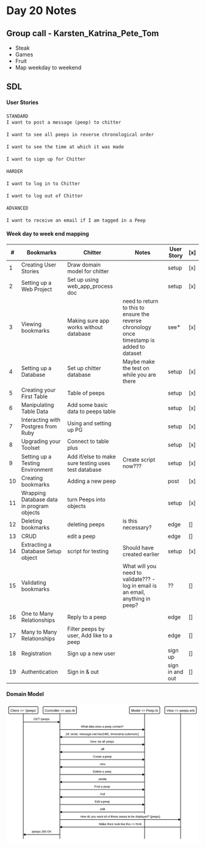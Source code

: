 # Day 20 Notes

## Group call - Karsten_Katrina_Pete_Tom
* Steak
* Games
* Fruit
* Map weekday to weekend

## SDL
#### User Stories
```
STANDARD
I want to post a message (peep) to chitter

I want to see all peeps in reverse chronological order

I want to see the time at which it was made

I want to sign up for Chitter

HARDER

I want to log in to Chitter

I want to log out of Chitter

ADVANCED

I want to receive an email if I am tagged in a Peep
```

#### Week day to week end mapping
| # | Bookmarks | Chitter | Notes | User Story | [x] |
| --- | --- | ---  | --- | --- | --- |
| 1 | Creating User Stories | Draw domain model for chitter | | setup | [x] |
| 2 | Setting up a Web Project | Set up using web_app_process doc | | setup | [x] |
| 3 | Viewing bookmarks | Making sure app works without database | need to return to this to ensure the reverse chronology once timestamp is added to dataset | see* | [x] |
| 4 | Setting up a Database | Set up chitter database | Maybe make the test on while you are there | setup | [x] |
| 5 | Creating your First Table | Table of peeps | | setup | [x] |
| 6 | Manipulating Table Data | Add some basic data to peeps table | | setup | [x] |
| 7 | Interacting with Postgres from Ruby | Using and setting up PG | | setup | [x] |
| 8 | Upgrading your Toolset | Connect to table plus | | setup | [x] |
| 9 | Setting up a Testing Environment | Add if/else to make sure testing uses test database | Create script now??? | setup | [x] |
| 10 | Creating bookmarks | Adding a new peep | | post | [x] |
| 11 | Wrapping Database data in program objects | turn Peeps into objects | | setup | [x] |
| 12 | Deleting bookmarks | deleting peeps | is this necessary? | edge | [] |
| 13 | CRUD | edit a peep | | edge | [] |
| 14 | Extracting a Database Setup object | script for testing | Should have created earlier | setup | [x] |
| 15 | Validating bookmarks |  | What will you need to validate??? - log in email is an email, anything in peep? | ?? | [] |
| 16 | One to Many Relationships | Reply to a peep | | edge | [] |
| 17 | Many to Many Relationships | Filter peeps by user, Add like to a peep | | edge | [] |
| 18 | Registration | Sign up a new user | | sign up | [] |
| 19 | Authentication | Sign in & out | | sign in and out | [] |

#### Domain Model
![Domain Model](../images/chitter_domain_model.svg)
